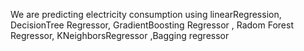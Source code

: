 We are predicting electricity consumption using linearRegression, DecisionTree Regressor, GradientBoosting Regressor , Radom Forest Regressor, KNeighborsRegressor ,Bagging regressor
